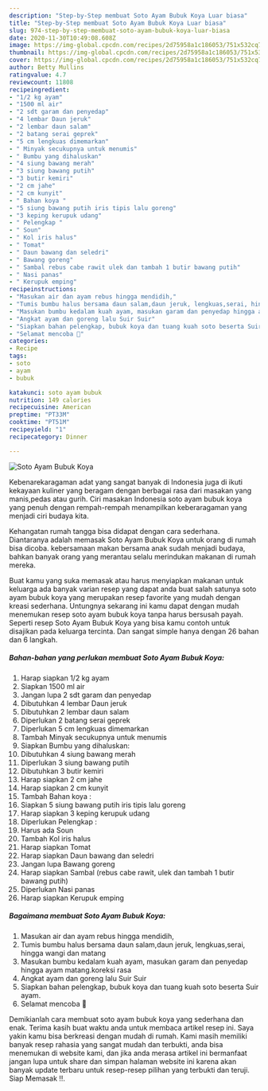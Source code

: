 ```yaml
---
description: "Step-by-Step membuat Soto Ayam Bubuk Koya Luar biasa"
title: "Step-by-Step membuat Soto Ayam Bubuk Koya Luar biasa"
slug: 974-step-by-step-membuat-soto-ayam-bubuk-koya-luar-biasa
date: 2020-11-30T10:49:08.608Z
image: https://img-global.cpcdn.com/recipes/2d75958a1c186053/751x532cq70/soto-ayam-bubuk-koya-foto-resep-utama.jpg
thumbnail: https://img-global.cpcdn.com/recipes/2d75958a1c186053/751x532cq70/soto-ayam-bubuk-koya-foto-resep-utama.jpg
cover: https://img-global.cpcdn.com/recipes/2d75958a1c186053/751x532cq70/soto-ayam-bubuk-koya-foto-resep-utama.jpg
author: Betty Mullins
ratingvalue: 4.7
reviewcount: 11808
recipeingredient:
- "1/2 kg ayam"
- "1500 ml air"
- "2 sdt garam dan penyedap"
- "4 lembar Daun jeruk"
- "2 lembar daun salam"
- "2 batang serai geprek"
- "5 cm lengkuas dimemarkan"
- " Minyak secukupnya untuk menumis"
- " Bumbu yang dihaluskan"
- "4 siung bawang merah"
- "3 siung bawang putih"
- "3 butir kemiri"
- "2 cm jahe"
- "2 cm kunyit"
- " Bahan koya "
- "5 siung bawang putih iris tipis lalu goreng"
- "3 keping kerupuk udang"
- " Pelengkap "
- " Soun"
- " Kol iris halus"
- " Tomat"
- " Daun bawang dan seledri"
- " Bawang goreng"
- " Sambal rebus cabe rawit ulek dan tambah 1 butir bawang putih"
- " Nasi panas"
- " Kerupuk emping"
recipeinstructions:
- "Masukan air dan ayam rebus hingga mendidih,"
- "Tumis bumbu halus bersama daun salam,daun jeruk, lengkuas,serai, hingga wangi dan matang"
- "Masukan bumbu kedalam kuah ayam, masukan garam dan penyedap hingga ayam matang.koreksi rasa"
- "Angkat ayam dan goreng lalu Suir Suir"
- "Siapkan bahan pelengkap, bubuk koya dan tuang kuah soto beserta Suir ayam."
- "Selamat mencoba 🤗"
categories:
- Recipe
tags:
- soto
- ayam
- bubuk

katakunci: soto ayam bubuk 
nutrition: 149 calories
recipecuisine: American
preptime: "PT33M"
cooktime: "PT51M"
recipeyield: "1"
recipecategory: Dinner

---
```



![Soto Ayam Bubuk Koya](https://img-global.cpcdn.com/recipes/2d75958a1c186053/751x532cq70/soto-ayam-bubuk-koya-foto-resep-utama.jpg)

Kebenarekaragaman adat yang sangat banyak di Indonesia juga di ikuti kekayaan kuliner yang beragam dengan berbagai rasa dari masakan yang manis,pedas atau gurih. Ciri masakan Indonesia soto ayam bubuk koya yang penuh dengan rempah-rempah menampilkan keberaragaman yang menjadi ciri budaya kita.


Kehangatan rumah tangga bisa didapat dengan cara sederhana. Diantaranya adalah memasak Soto Ayam Bubuk Koya untuk orang di rumah bisa dicoba. kebersamaan makan bersama anak sudah menjadi budaya, bahkan banyak orang yang merantau selalu merindukan makanan di rumah mereka.



Buat kamu yang suka memasak atau harus menyiapkan makanan untuk keluarga ada banyak varian resep yang dapat anda buat salah satunya soto ayam bubuk koya yang merupakan resep favorite yang mudah dengan kreasi sederhana. Untungnya sekarang ini kamu dapat dengan mudah menemukan resep soto ayam bubuk koya tanpa harus bersusah payah.
Seperti resep Soto Ayam Bubuk Koya yang bisa kamu contoh untuk disajikan pada keluarga tercinta. Dan sangat simple hanya dengan 26 bahan dan 6 langkah.


<!--inarticleads1-->

##### Bahan-bahan yang perlukan membuat Soto Ayam Bubuk Koya:

1. Harap siapkan 1/2 kg ayam
1. Siapkan 1500 ml air
1. Jangan lupa 2 sdt garam dan penyedap
1. Dibutuhkan 4 lembar Daun jeruk
1. Dibutuhkan 2 lembar daun salam
1. Diperlukan 2 batang serai geprek
1. Diperlukan 5 cm lengkuas dimemarkan
1. Tambah  Minyak secukupnya untuk menumis
1. Siapkan  Bumbu yang dihaluskan:
1. Dibutuhkan 4 siung bawang merah
1. Diperlukan 3 siung bawang putih
1. Dibutuhkan 3 butir kemiri
1. Harap siapkan 2 cm jahe
1. Harap siapkan 2 cm kunyit
1. Tambah  Bahan koya :
1. Siapkan 5 siung bawang putih iris tipis lalu goreng
1. Harap siapkan 3 keping kerupuk udang
1. Diperlukan  Pelengkap :
1. Harus ada  Soun
1. Tambah  Kol iris halus
1. Harap siapkan  Tomat
1. Harap siapkan  Daun bawang dan seledri
1. Jangan lupa  Bawang goreng
1. Harap siapkan  Sambal (rebus cabe rawit, ulek dan tambah 1 butir bawang putih)
1. Diperlukan  Nasi panas
1. Harap siapkan  Kerupuk emping




<!--inarticleads2-->

##### Bagaimana membuat  Soto Ayam Bubuk Koya:

1. Masukan air dan ayam rebus hingga mendidih,
1. Tumis bumbu halus bersama daun salam,daun jeruk, lengkuas,serai, hingga wangi dan matang
1. Masukan bumbu kedalam kuah ayam, masukan garam dan penyedap hingga ayam matang.koreksi rasa
1. Angkat ayam dan goreng lalu Suir Suir
1. Siapkan bahan pelengkap, bubuk koya dan tuang kuah soto beserta Suir ayam.
1. Selamat mencoba 🤗




Demikianlah cara membuat soto ayam bubuk koya yang sederhana dan enak. Terima kasih buat waktu anda untuk membaca artikel resep ini. Saya yakin kamu bisa berkreasi dengan mudah di rumah. Kami masih memiliki banyak resep rahasia yang sangat mudah dan terbukti, anda bisa menemukan di website kami, dan jika anda merasa artikel ini bermanfaat jangan lupa untuk share dan simpan halaman website ini karena akan banyak update terbaru untuk resep-resep pilihan yang terbukti dan teruji. Siap Memasak !!. 
